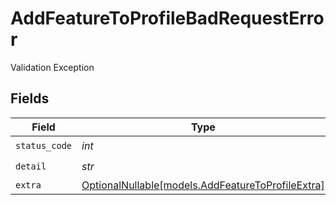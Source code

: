 # AddFeatureToProfileBadRequestError

Validation Exception


## Fields

| Field                                                                                      | Type                                                                                       | Required                                                                                   | Description                                                                                |
| ------------------------------------------------------------------------------------------ | ------------------------------------------------------------------------------------------ | ------------------------------------------------------------------------------------------ | ------------------------------------------------------------------------------------------ |
| `status_code`                                                                              | *int*                                                                                      | :heavy_check_mark:                                                                         | N/A                                                                                        |
| `detail`                                                                                   | *str*                                                                                      | :heavy_check_mark:                                                                         | N/A                                                                                        |
| `extra`                                                                                    | [OptionalNullable[models.AddFeatureToProfileExtra]](../models/addfeaturetoprofileextra.md) | :heavy_minus_sign:                                                                         | N/A                                                                                        |